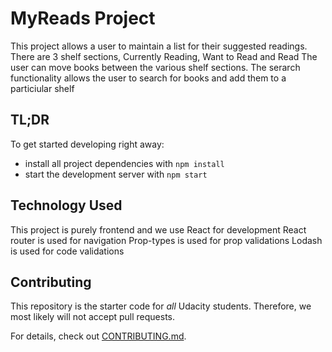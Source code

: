 # MyReads Project

This project allows a user to maintain a list for their suggested readings.
There are 3 shelf sections, Currently Reading, Want to Read and Read
The user can move books between the various shelf sections.
The serarch functionality allows the user to search for books and add them to a particiular shelf


## TL;DR

To get started developing right away:

* install all project dependencies with `npm install`
* start the development server with `npm start`


## Technology Used
This project is purely frontend and we use React for development
React router is used for navigation
Prop-types is used for prop validations
Lodash is used for code validations

## Contributing

This repository is the starter code for _all_ Udacity students. Therefore, we most likely will not accept pull requests.

For details, check out [CONTRIBUTING.md](CONTRIBUTING.md).
